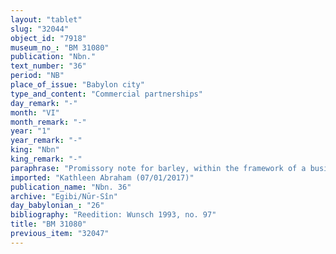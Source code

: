 ```yaml
---
layout: "tablet"
slug: "32044"
object_id: "7918"
museum_no_: "BM 31080"
publication: "Nbn."
text_number: "36"
period: "NB"
place_of_issue: "Babylon city"
type_and_content: "Commercial partnerships"
day_remark: "-"
month: "VI"
month_remark: "-"
year: "1"
year_remark: "-"
king: "Nbn"
king_remark: "-"
paraphrase: "Promissory note for barley, within the framework of a business partnership (<em>harrānu</em>).<br /> <strong>B</strong> owes 208.0.0.0 (kor) of barley to <strong>A</strong>, to be delivered in Ta&scaron;rīt (VII). In addition, he also owes 2 &frac12; minas of silver on which he pays interest since Nisan (I); <strong>C</strong> owes an unspecified amount of barley. The silver and the barley are what <strong>D</strong> invested in the business partnership. Names of 3 witnesses and the scribe (= debtor): Balāṭu/&Scaron;ama&scaron;-iddin.<br /> &nbsp;<br /> <strong>A </strong>= Madān-&scaron;umu-iddin/Zēria//Nabāya; <strong>B </strong>= Balāṭu/&Scaron;ama&scaron;-iddin; <strong>C </strong>= Bēl-&Scaron;arra-uṣur/Balāṭu; <strong>D </strong>= Iddin-Marduk(/Iqī&scaron;āya//Nūr-S&icirc;n)"
imported: "Kathleen Abraham (07/01/2017)"
publication_name: "Nbn. 36"
archive: "Egibi/Nūr-Sîn"
day_babylonian_: "26"
bibliography: "Reedition: Wunsch 1993, no. 97"
title: "BM 31080"
previous_item: "32047"
---
```

